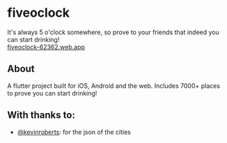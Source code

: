# fiveoclock
It's always 5 o'clock somewhere, so prove to your friends that indeed you can start drinking!  
[fiveoclock-62362.web.app](https://fiveoclock-62362.web.app/#/)


## About
A flutter project built for iOS, Android and the web.
Includes 7000+ places to prove you can start drinking!

## With thanks to:

- [@kevinroberts](https://github.com/kevinroberts/city-timezones): for the json of the cities

